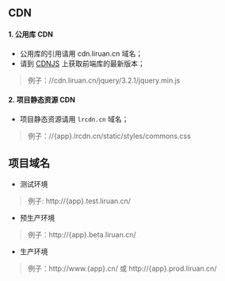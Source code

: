 ## CDN
#### 1. 公用库 CDN
- 公用库的引用请用 cdn.liruan.cn 域名；
- 请到 [CDNJS](https://cdnjs.com/) 上获取前端库的最新版本；
> 例子：//cdn.liruan.cn/jquery/3.2.1/jquery.min.js

#### 2. 项目静态资源 CDN
- 项目静态资源请用 `lrcdn.cn` 域名；
> 例子：//{app}.lrcdn.cn/static/styles/commons.css

## 项目域名
- 测试环境
> 例子: http://{app}.test.liruan.cn/
- 预生产环境
> 例子：http://{app}.beta.liruan.cn/
- 生产环境
> 例子：http://www.{app}.cn/ 或 http://{app}.prod.liruan.cn/
